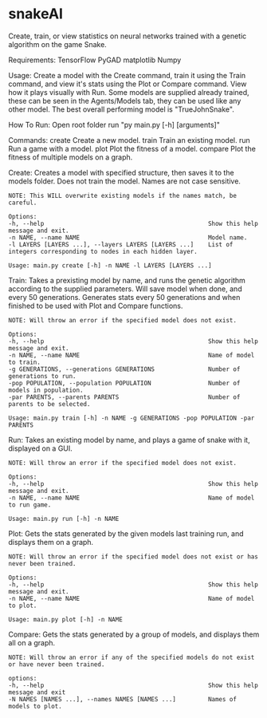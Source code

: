 # snakeAI
Create, train, or view statistics on neural networks trained with a genetic algorithm on the game Snake.

Requirements:
    TensorFlow 
    PyGAD
    matplotlib
    Numpy


Usage:
    Create a model with the Create command, train it using the Train command, and view it's stats using the Plot or Compare command. View how it plays visually with Run.
    Some models are supplied already trained, these can be seen in the Agents/Models tab, they can be used like any other model.
    The best overall performing model is "TrueJohnSnake".

How To Run:
    Open root folder 
    run "py main.py [-h] <command> [arguments]"

Commands:
    create                                                  Create a new model.
    train                                                   Train an existing model.
    run                                                     Run a game with a model.
    plot                                                    Plot the fitness of a model.
    compare                                                 Plot the fitness of multiple models on a graph.


Create:
    Creates a model with specified structure, then saves it to the models folder. Does not train the model. Names are not case sensitive.
    
    NOTE: This WILL overwrite existing models if the names match, be careful.

    Options:
    -h, --help                                              Show this help message and exit.
    -n NAME, --name NAME                                    Model name.                   
    -l LAYERS [LAYERS ...], --layers LAYERS [LAYERS ...]    List of integers corresponding to nodes in each hidden layer.

    Usage: main.py create [-h] -n NAME -l LAYERS [LAYERS ...]


Train:
    Takes a prexisting model by name, and runs the genetic algorithm according to the supplied parameters. Will save model when done, and every 50 generations. 
    Generates stats every 50 generations and when finished to be used with Plot and Compare functions.

    NOTE: Will throw an error if the specified model does not exist.

    Options:
    -h, --help                                              Show this help message and exit.
    -n NAME, --name NAME                                    Name of model to train.
    -g GENERATIONS, --generations GENERATIONS               Number of generations to run.
    -pop POPULATION, --population POPULATION                Number of models in population.
    -par PARENTS, --parents PARENTS                         Number of parents to be selected.

    Usage: main.py train [-h] -n NAME -g GENERATIONS -pop POPULATION -par PARENTS


Run:
    Takes an existing model by name, and plays a game of snake with it, displayed on a GUI.

    NOTE: Will throw an error if the specified model does not exist.
    
    Options:
    -h, --help                                              Show this help message and exit.
    -n NAME, --name NAME                                    Name of model to run game.

    Usage: main.py run [-h] -n NAME


Plot:
    Gets the stats generated by the given models last training run, and displays them on a graph.

    NOTE: Will throw an error if the specified model does not exist or has never been trained.

    Options:
    -h, --help                                              Show this help message and exit.
    -n NAME, --name NAME                                    Name of model to plot.
    
    Usage: main.py plot [-h] -n NAME


Compare:
    Gets the stats generated by a group of models, and displays them all on a graph. 

    NOTE: Will throw an error if any of the specified models do not exist or have never been trained.

    options:
    -h, --help                                              Show this help message and exit
    -N NAMES [NAMES ...], --names NAMES [NAMES ...]         Names of models to plot.
                            